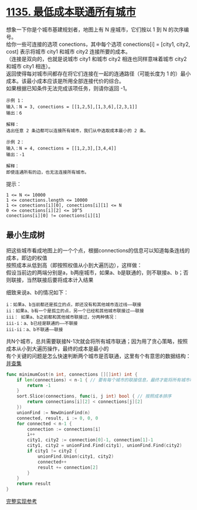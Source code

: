 # [1135. 最低成本联通所有城市](https://leetcode-cn.com/problems/connecting-cities-with-minimum-cost)
想象一下你是个城市基建规划者，地图上有 N 座城市，它们按以 1 到 N 的次序编号。<br>
给你一些可连接的选项 conections，其中每个选项 conections[i] = [city1, city2, cost] 表示将城市 city1 和城市 city2 连接所要的成本。<br>
（连接是双向的，也就是说城市 city1 和城市 city2 相连也同样意味着城市 city2 和城市 city1 相连）。<br>
返回使得每对城市间都存在将它们连接在一起的连通路径（可能长度为 1 的）最小成本。该最小成本应该是所用全部连接代价的综合。<br>
如果根据已知条件无法完成该项任务，则请你返回 -1。<br>
```
示例 1：
输入：N = 3, conections = [[1,2,5],[1,3,6],[2,3,1]]
输出：6

解释：
选出任意 2 条边都可以连接所有城市，我们从中选取成本最小的 2 条。
```
```
示例 2：
输入：N = 4, conections = [[1,2,3],[3,4,4]]
输出：-1

解释： 
即使连通所有的边，也无法连接所有城市。
```
提示：
```
1 <= N <= 10000
1 <= conections.length <= 10000
1 <= conections[i][0], conections[i][1] <= N
0 <= conections[i][2] <= 10^5
conections[i][0] != conections[i][1]
```
## 最小生成树
把这些城市看成地图上的一个个点，根据connections的信息可以知道每条连线的成本，即边的权值<br>
按照成本从低到高（即按照权值从小到大遍历边），这样做：<br>
假设当前边的两端分别是a，b两座城市，如果a、b是联通的，则不联接a、b；否则联接，当然联接后要将成本计入结果<br>

细致来说a、b的情况如下：
```
i：如果a、b当前都还是孤立的点，即还没有和其他城市连过线——联接
ii：如果a、b有一个是孤立的点，另一个已经和其他城市联接过——联接
iii： 如果a、b之前都和其他城市联接过，分两种情况：
iii-i：a、b已经是联通的——不联接
iii-ii：a、b不联通——联接
```
共N个城市，总共需要联接N-1次就会将所有城市联通；因为用了贪心策略，按照成本从小到大遍历操作，最终的成本是最小的<br>
有个关键的问题是怎么快速判断两个城市是否联通，这里有个有意思的数据结构：[并查集](../../learn/union-find.md)

```go
func minimumCost(n int, connections [][]int) int {
	if len(connections) < n-1 { // 要有每个城市的联接信息，最终才能将所有城市联通，否则总有落单的
		return -1
	}
	sort.Slice(connections, func(i, j int) bool { // 按照成本排序
		return connections[i][2] < connections[j][2]
	})
	unionFind := NewUnionFind(n)
	connected, result, i := 0, 0, 0
	for connected < n-1 {
		connection := connections[i]
		i++
		city1, city2 := connection[0]-1, connection[1]-1
		city1, city2 = unionFind.Find(city1), unionFind.Find(city2)
		if city1 != city2 {
			unionFind.Union(city1, city2)
			connected++
			result += connection[2]
		}
	}
	return result
}
```

[完整实现参考](d.go)